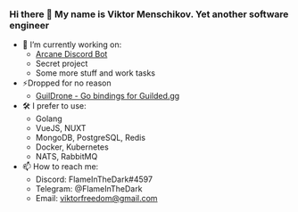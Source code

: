 ### Hi there 👋 My name is Viktor Menschikov. Yet another software engineer

<!--
**FlameInTheDark/FlameInTheDark** is a ✨ _special_ ✨ repository because its `README.md` (this file) appears on your GitHub profile.

Here are some ideas to get you started:

- 🔭 I’m currently working on ...
- 🌱 I’m currently learning ...
- 👯 I’m looking to collaborate on ...
- 🤔 I’m looking for help with ...
- 💬 Ask me about ...
- 📫 How to reach me: ...
- 😄 Pronouns: ...
- ⚡ Fun fact: ...
-->
- 🔭 I’m currently working on:
  - [Arcane Discord Bot](https://github.com/FlameInTheDark/rebot)
  - Secret project
  - Some more stuff and work tasks
- ⚡Dropped for no reason
  - [GuilDrone - Go bindings for Guilded.gg](https://github.com/FlameInTheDark/guildrone)
- 🛠 I prefer to use:
  - Golang
  - VueJS, NUXT
  - MongoDB, PostgreSQL, Redis
  - Docker, Kubernetes
  - NATS, RabbitMQ
- 📫 How to reach me:
  - Discord: FlameInTheDark#4597
  - Telegram: @FlameInTheDark
  - Email: viktorfreedom@gmail.com
